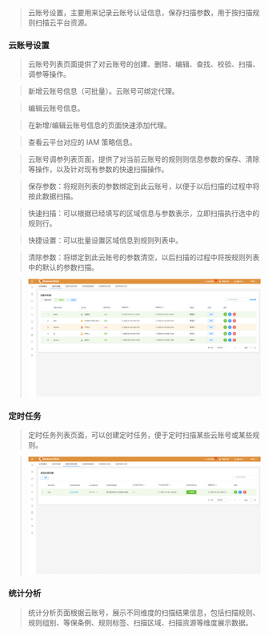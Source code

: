 > 云账号设置，主要用来记录云账号认证信息，保存扫描参数，用于按扫描规则扫描云平台资源。

### 云账号设置

> 云账号列表页面提供了对云账号的创建、删除、编辑、查找、校验、扫描、调参等操作。

> 新增云账号信息（可批量）。云账号可绑定代理。

> 编辑云账号信息。

> 在新增/编辑云账号信息的页面快速添加代理。

> 查看云平台对应的 IAM 策略信息。

> 云账号调参列表页面，提供了对当前云账号的规则则信息参数的保存、清除等操作，以及针对现有参数的快速扫描操作。

> 保存参数：将规则列表的参数绑定到此云账号，以便于以后扫描的过程中将按此数据扫描。

> 快速扫描：可以根据已经填写的区域信息与参数表示，立即扫描执行选中的规则行。

> 快捷设置：可以批量设置区域信息到规则列表中。

> 清除参数：将绑定到此云账号的参数清空，以后扫描的过程中将按规则列表中的默认的参数扫描。

> ![云账号设置](../img/user/account.png)

### 定时任务

> 定时任务列表页面，可以创建定时任务，便于定时扫描某些云账号或某些规则。
 
> ![定时任务](../img/user/account_qrtz.png)

### 统计分析

> 统计分析页面根据云账号，展示不同维度的扫描结果信息，包括扫描规则、规则组别、等保条例、规则标签、扫描区域、扫描资源等维度展示数据。
